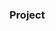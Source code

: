 ### Project






















































































         









        





 































